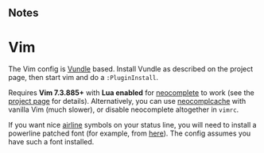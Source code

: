 Notes
-----

Vim
===

The Vim config is [Vundle](https://github.com/gmarik/Vundle.vim) based.
Install Vundle as described on the project page, then start vim and do a
`:PluginInstall`.

Requires **Vim 7.3.885+** with **Lua enabled** for
[neocomplete](https://github.com/Shougo/neocomplete.vim) to work (see the
[project page](https://github.com/Shougo/neocomplete.vim) for details).
Alternatively, you can use
[neocomplcache](https://github.com/Shougo/neocomplcache.vim) with vanilla
Vim (much slower), or disable neocomplete altogether in `vimrc`.

If you want nice [airline](https://github.com/bling/vim-airline) symbols on
your status line, you will need to install a powerline patched font (for
example, from [here](https://github.com/Lokaltog/powerline-fonts)). The config
assumes you have such a font installed.


